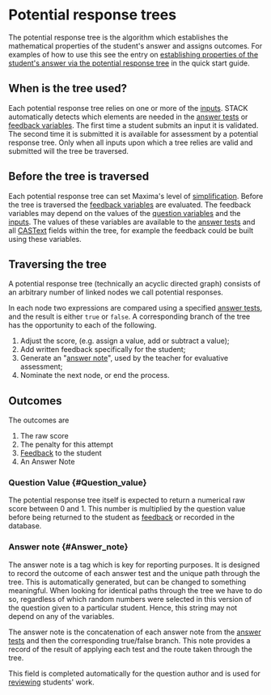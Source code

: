 # Potential response trees

The potential response tree is the algorithm which establishes the mathematical properties of the student's answer and assigns outcomes.
For examples of how to use this see the entry on
[establishing properties of the student's answer via the potential response tree](Authoring_quick_start.md#Answer_props_via_prt)
in the quick start guide.

## When is the tree used? ##

Each potential response tree relies on one or more of the [inputs](Inputs.md).
STACK automatically detects which elements are needed in the [answer tests](Answer_tests.md) or
[feedback variables](KeyVals.md#Feedback_variables).
The first time a student submits an input it is validated.
The second time it is submitted it is available for assessment by a potential response tree.
Only when all inputs upon which a tree relies are valid and submitted will the tree be traversed.

## Before the tree is traversed ##

Each potential response tree can set Maxima's level of [simplification](../CAS/Simplification.md).
Before the tree is traversed the [feedback variables](KeyVals.md#Feedback_variables) are evaluated.
The feedback variables may depend on the values of the [question variables](KeyVals.md#Question_variables) and the [inputs](Inputs.md).
The values of these variables are available to the [answer tests](Answer_tests.md) and all [CASText](CASText.md) fields within the tree, for example the feedback could be built using these variables.

## Traversing the tree ##

A potential response tree (technically an acyclic directed graph) consists of an arbitrary number of linked nodes we call potential responses.

In each node two expressions are compared using a specified [answer tests](Answer_tests.md), and the result is either `true` or `false`. A corresponding branch of the tree has the opportunity to each of the following.

1. Adjust the score, (e.g. assign a value, add or subtract a value);
2. Add written feedback specifically for the student;
3. Generate an "[answer note](Potential_response_trees.md#Answer_note)", used by the teacher for evaluative assessment;
4. Nominate the next node, or end the process.

## Outcomes  ##

The outcomes are

1. The raw score
2. The penalty for this attempt
3. [Feedback](Feedback.md) to the student
4. An Answer Note

### Question Value 			{#Question_value}

The potential response tree itself is expected to return a numerical raw score between $0$ and $1$.
This number is multiplied by the question value before being returned to the student as [feedback](Feedback.md) or recorded in the database.

### Answer note 			{#Answer_note}

The answer note is a tag which is key for reporting purposes.  It is designed to record the outcome of each answer test and the unique path through the tree.  This is automatically generated, but can be changed to something meaningful.   When looking for identical paths through the tree we have to do so, regardless of which random numbers were selected in this version of the question given to a particular student.  Hence, this string may not depend on any of the variables.


The answer note is the concatenation of each answer note from the [answer tests](Answer_tests.md) and
then the corresponding true/false branch.  This note provides a record of the result of applying each
test and the route taken through the tree.

This field is completed automatically for the question author and is used for [reviewing](Reviewing.md) students' work.
